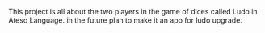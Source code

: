 This project is all about the two players in the game of dices called Ludo in Ateso Language.
in the future plan to make it an app for ludo upgrade.
